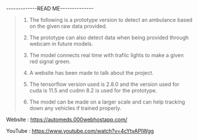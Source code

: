 -------------READ ME--------------
>1. The following is a prototype version to detect an ambulance based on the given raw data provided.
>
>2. The prototype can also detect data when being provided through webcam in future models.
>
>3. The model connects real time with trafiic lights to make a given red signal green.
>
>4. A website has been made to talk about the project.
>
>5. The tensorflow version used is 2.8.0 and the version used for cuda is 11.5 and cudnn 8.2 is used for the prototype.
>
>6. The model can be made on a larger scale and can help tracking down any vehicles if trained properly.



Website : https://automeds.000webhostapp.com/

YouTube : https://www.youtube.com/watch?v=4cYtvAPIWgg
